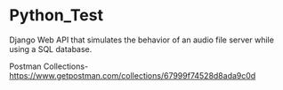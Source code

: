 # Python_Test

Django Web API that simulates the behavior of an audio file server while using a SQL database.

Postman Collections-https://www.getpostman.com/collections/67999f74528d8ada9c0d
